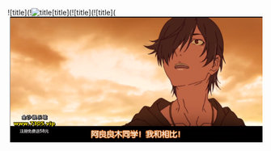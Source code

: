 ![title](!![title]()[title](![title](![title](![title](https://raw.githubusercontent.com/shenyueyemiao/gitnote-images/master/gitnote/2019/12/12/3M06%40N0LVNEE%4034M%5B4_22D6-1576087455005.png)